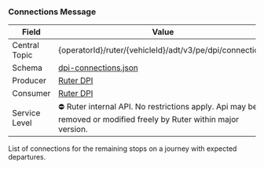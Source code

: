 ### Connections Message
| Field         | Value                                                                                                             |
|---------------|-------------------------------------------------------------------------------------------------------------------|
| Central Topic | {operatorId}/ruter/{vehicleId}/adt/v3/pe/dpi/connections                                                          |
| Schema        | [ dpi-connections.json ](json-schemas/pe/dpi/connections/dpi-connections.json)                                    |
| Producer      | [Ruter DPI](https://github.com/orgs/RuterNo/teams/dpi-team)                                                       |
| Consumer      | [Ruter DPI](https://github.com/orgs/RuterNo/teams/dpi-team)                                                       |
| Service Level | ⛔ Ruter internal API. No restrictions apply. Api may be removed or modified freely by Ruter within major version. |

List of connections for the remaining stops on a journey with expected departures.
